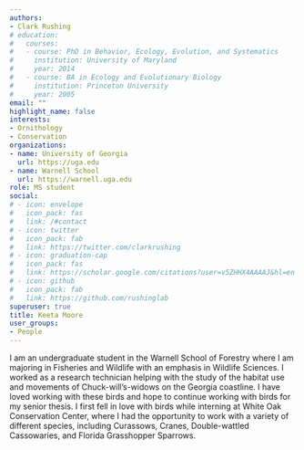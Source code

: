 ```yaml
---
authors:
- Clark Rushing
# education:
#   courses:
#   - course: PhD in Behavior, Ecology, Evolution, and Systematics
#     institution: University of Maryland
#     year: 2014
#   - course: BA in Ecology and Evolutionary Biology
#     institution: Princeton University
#     year: 2005
email: ""
highlight_name: false
interests:
- Ornithology
- Conservation
organizations:
- name: University of Georgia
  url: https://uga.edu
- name: Warnell School
  url: https://warnell.uga.edu
role: MS student
social:
# - icon: envelope
#   icon_pack: fas
#   link: /#contact
# - icon: twitter
#   icon_pack: fab
#   link: https://twitter.com/clarkrushing
# - icon: graduation-cap
#   icon_pack: fas
#   link: https://scholar.google.com/citations?user=v5ZHHX4AAAAJ&hl=en
# - icon: github
#   icon_pack: fab
#   link: https://github.com/rushinglab
superuser: true
title: Keeta Moore
user_groups:
- People
---
```


I am an undergraduate student in the Warnell School of Forestry where I am majoring in Fisheries and Wildlife with an emphasis in Wildlife Sciences. I worked as a research technician helping with the study of the habitat use and movements of Chuck-will’s-widows on the Georgia coastline. I have loved working with these birds and hope to continue working with birds for my senior thesis. I first fell in love with birds while interning at White Oak Conservation Center, where I had the opportunity to work with a variety of different species, including Curassows, Cranes, Double-wattled Cassowaries, and Florida Grasshopper Sparrows. 